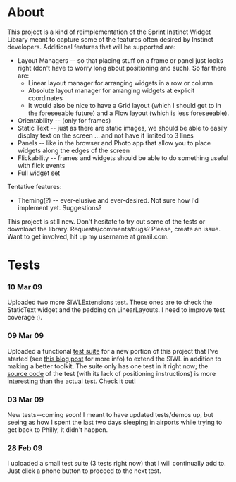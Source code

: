 # About #

This project is a kind of reimplementation of the Sprint Instinct Widget Library meant to capture some of the features often desired by Instinct developers.  Additional features that will be supported are:

  * Layout Managers -- so that placing stuff on a frame or panel just looks right (don't have to worry long about positioning and such).  So far there are:
    * Linear layout manager for arranging widgets in a row or column
    * Absolute layout manager for arranging widgets at explicit coordinates
    * It would also be nice to have a Grid layout (which I should get to in the foreseeable future) and a Flow layout (which is less foreseeable).
  * Orientability -- (only for frames)
  * Static Text -- just as there are static images, we should be able to easily display text on the screen ... and not have it limited to 3 lines
  * Panels -- like in the browser and Photo app that allow you to place widgets along the edges of the screen
  * Flickability -- frames and widgets should be able to do something useful with flick events
  * Full widget set

Tentative features:

  * Theming(?) -- ever-elusive and ever-desired.  Not sure how I'd implement yet.  Suggestions?

This project is still new.  Don't hesitate to try out some of the tests or download the library.  Requests/comments/bugs?  Please, create an issue.  Want to get involved, hit up my username at gmail.com.

# Tests #
### 10 Mar 09 ###
Uploaded two more SIWLExtensions test. These ones are to check the StaticText widget and the padding on LinearLayouts. I need to improve test coverage :).

### 09 Mar 09 ###
Uploaded a functional <a href='http://code.google.com/p/opensiwl/downloads/detail?name=SIWLExtensionTests.zip&can=2&q=#makechanges'>test suite</a> for a new portion of this project that I've started (see <a href='http://oiwl.blogspot.com/2009/03/hard-drive-issues-and-siwl-extensions.html'>this blog post</a> for more info) to extend the SIWL in addition to making a better toolkit.  The suite only has one test in it right now; the <a href='http://code.google.com/p/opensiwl/source/browse/trunk/SIWLExtensionTests/src/TestFrame1.java'>source code</a> of the test (with its lack of positioning instructions) is more interesting than the actual test.  Check it out!

### 03 Mar 09 ###
New tests--coming soon!  I meant to have updated tests/demos up, but seeing as how I spent the last two days sleeping in airports while trying to get back to Philly, it didn't happen.

### 28 Feb 09 ###
I uploaded a small test suite (3 tests right now) that I will continually add to.  Just click a phone button to proceed to the next test.